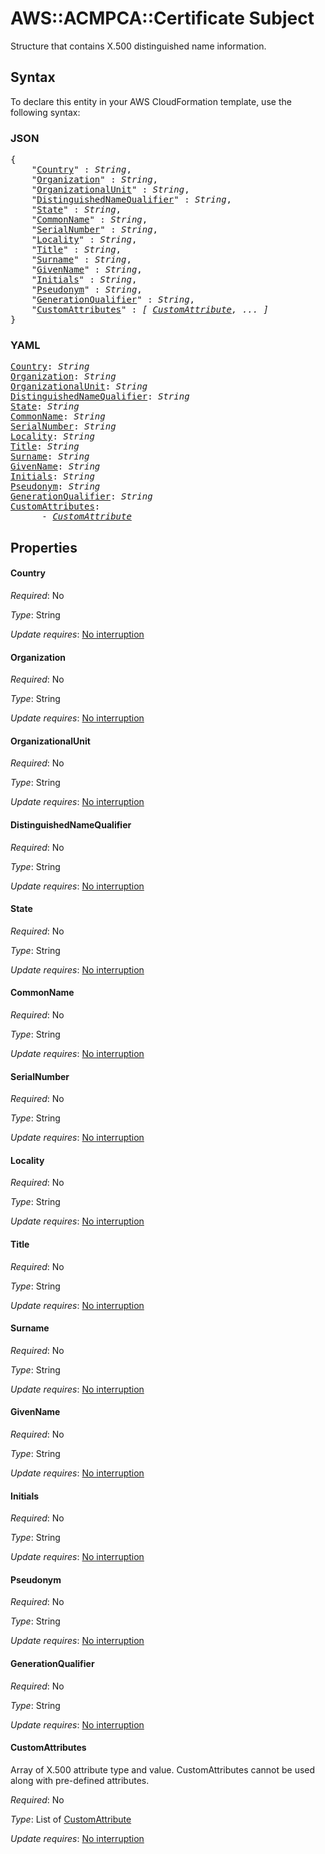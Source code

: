# AWS::ACMPCA::Certificate Subject

Structure that contains X.500 distinguished name information.

## Syntax

To declare this entity in your AWS CloudFormation template, use the following syntax:

### JSON

<pre>
{
    "<a href="#country" title="Country">Country</a>" : <i>String</i>,
    "<a href="#organization" title="Organization">Organization</a>" : <i>String</i>,
    "<a href="#organizationalunit" title="OrganizationalUnit">OrganizationalUnit</a>" : <i>String</i>,
    "<a href="#distinguishednamequalifier" title="DistinguishedNameQualifier">DistinguishedNameQualifier</a>" : <i>String</i>,
    "<a href="#state" title="State">State</a>" : <i>String</i>,
    "<a href="#commonname" title="CommonName">CommonName</a>" : <i>String</i>,
    "<a href="#serialnumber" title="SerialNumber">SerialNumber</a>" : <i>String</i>,
    "<a href="#locality" title="Locality">Locality</a>" : <i>String</i>,
    "<a href="#title" title="Title">Title</a>" : <i>String</i>,
    "<a href="#surname" title="Surname">Surname</a>" : <i>String</i>,
    "<a href="#givenname" title="GivenName">GivenName</a>" : <i>String</i>,
    "<a href="#initials" title="Initials">Initials</a>" : <i>String</i>,
    "<a href="#pseudonym" title="Pseudonym">Pseudonym</a>" : <i>String</i>,
    "<a href="#generationqualifier" title="GenerationQualifier">GenerationQualifier</a>" : <i>String</i>,
    "<a href="#customattributes" title="CustomAttributes">CustomAttributes</a>" : <i>[ <a href="customattribute.md">CustomAttribute</a>, ... ]</i>
}
</pre>

### YAML

<pre>
<a href="#country" title="Country">Country</a>: <i>String</i>
<a href="#organization" title="Organization">Organization</a>: <i>String</i>
<a href="#organizationalunit" title="OrganizationalUnit">OrganizationalUnit</a>: <i>String</i>
<a href="#distinguishednamequalifier" title="DistinguishedNameQualifier">DistinguishedNameQualifier</a>: <i>String</i>
<a href="#state" title="State">State</a>: <i>String</i>
<a href="#commonname" title="CommonName">CommonName</a>: <i>String</i>
<a href="#serialnumber" title="SerialNumber">SerialNumber</a>: <i>String</i>
<a href="#locality" title="Locality">Locality</a>: <i>String</i>
<a href="#title" title="Title">Title</a>: <i>String</i>
<a href="#surname" title="Surname">Surname</a>: <i>String</i>
<a href="#givenname" title="GivenName">GivenName</a>: <i>String</i>
<a href="#initials" title="Initials">Initials</a>: <i>String</i>
<a href="#pseudonym" title="Pseudonym">Pseudonym</a>: <i>String</i>
<a href="#generationqualifier" title="GenerationQualifier">GenerationQualifier</a>: <i>String</i>
<a href="#customattributes" title="CustomAttributes">CustomAttributes</a>: <i>
      - <a href="customattribute.md">CustomAttribute</a></i>
</pre>

## Properties

#### Country

_Required_: No

_Type_: String

_Update requires_: [No interruption](https://docs.aws.amazon.com/AWSCloudFormation/latest/UserGuide/using-cfn-updating-stacks-update-behaviors.html#update-no-interrupt)

#### Organization

_Required_: No

_Type_: String

_Update requires_: [No interruption](https://docs.aws.amazon.com/AWSCloudFormation/latest/UserGuide/using-cfn-updating-stacks-update-behaviors.html#update-no-interrupt)

#### OrganizationalUnit

_Required_: No

_Type_: String

_Update requires_: [No interruption](https://docs.aws.amazon.com/AWSCloudFormation/latest/UserGuide/using-cfn-updating-stacks-update-behaviors.html#update-no-interrupt)

#### DistinguishedNameQualifier

_Required_: No

_Type_: String

_Update requires_: [No interruption](https://docs.aws.amazon.com/AWSCloudFormation/latest/UserGuide/using-cfn-updating-stacks-update-behaviors.html#update-no-interrupt)

#### State

_Required_: No

_Type_: String

_Update requires_: [No interruption](https://docs.aws.amazon.com/AWSCloudFormation/latest/UserGuide/using-cfn-updating-stacks-update-behaviors.html#update-no-interrupt)

#### CommonName

_Required_: No

_Type_: String

_Update requires_: [No interruption](https://docs.aws.amazon.com/AWSCloudFormation/latest/UserGuide/using-cfn-updating-stacks-update-behaviors.html#update-no-interrupt)

#### SerialNumber

_Required_: No

_Type_: String

_Update requires_: [No interruption](https://docs.aws.amazon.com/AWSCloudFormation/latest/UserGuide/using-cfn-updating-stacks-update-behaviors.html#update-no-interrupt)

#### Locality

_Required_: No

_Type_: String

_Update requires_: [No interruption](https://docs.aws.amazon.com/AWSCloudFormation/latest/UserGuide/using-cfn-updating-stacks-update-behaviors.html#update-no-interrupt)

#### Title

_Required_: No

_Type_: String

_Update requires_: [No interruption](https://docs.aws.amazon.com/AWSCloudFormation/latest/UserGuide/using-cfn-updating-stacks-update-behaviors.html#update-no-interrupt)

#### Surname

_Required_: No

_Type_: String

_Update requires_: [No interruption](https://docs.aws.amazon.com/AWSCloudFormation/latest/UserGuide/using-cfn-updating-stacks-update-behaviors.html#update-no-interrupt)

#### GivenName

_Required_: No

_Type_: String

_Update requires_: [No interruption](https://docs.aws.amazon.com/AWSCloudFormation/latest/UserGuide/using-cfn-updating-stacks-update-behaviors.html#update-no-interrupt)

#### Initials

_Required_: No

_Type_: String

_Update requires_: [No interruption](https://docs.aws.amazon.com/AWSCloudFormation/latest/UserGuide/using-cfn-updating-stacks-update-behaviors.html#update-no-interrupt)

#### Pseudonym

_Required_: No

_Type_: String

_Update requires_: [No interruption](https://docs.aws.amazon.com/AWSCloudFormation/latest/UserGuide/using-cfn-updating-stacks-update-behaviors.html#update-no-interrupt)

#### GenerationQualifier

_Required_: No

_Type_: String

_Update requires_: [No interruption](https://docs.aws.amazon.com/AWSCloudFormation/latest/UserGuide/using-cfn-updating-stacks-update-behaviors.html#update-no-interrupt)

#### CustomAttributes

Array of X.500 attribute type and value. CustomAttributes cannot be used along with pre-defined attributes.

_Required_: No

_Type_: List of <a href="customattribute.md">CustomAttribute</a>

_Update requires_: [No interruption](https://docs.aws.amazon.com/AWSCloudFormation/latest/UserGuide/using-cfn-updating-stacks-update-behaviors.html#update-no-interrupt)
